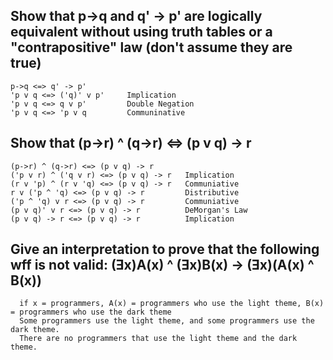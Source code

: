 
 Show that p->q and q' -> p' are logically equivalent without using truth tables or a "contrapositive" law (don't assume they are true)
 ---
    p->q <=> q' -> p'
    'p v q <=> ('q)' v p'     Implication
    'p v q <=> q v p'         Double Negation
    'p v q <=> 'p v q         Communinative
 
 Show that (p->r) ^ (q->r) <=> (p v q) -> r
 ---
    (p->r) ^ (q->r) <=> (p v q) -> r
    ('p v r) ^ ('q v r) <=> (p v q) -> r   Implication
    (r v 'p) ^ (r v 'q) <=> (p v q) -> r   Communiative
    r v ('p ^ 'q) <=> (p v q) -> r         Distributive
    ('p ^ 'q) v r <=> (p v q) -> r         Communiative
    (p v q)' v r <=> (p v q) -> r          DeMorgan's Law
    (p v q) -> r <=> (p v q) -> r          Implication
 
 Give an interpretation to prove that the following wff is not valid: (Ǝx)A(x) ^ (Ǝx)B(x) -> (Ǝx)(A(x) ^ B(x))
 ---
      if x = programmers, A(x) = programmers who use the light theme, B(x) = programmers who use the dark theme
      Some programmers use the light theme, and some programmers use the dark theme.
      There are no programmers that use the light theme and the dark theme.
 
